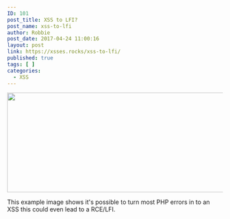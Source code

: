 ```yaml
---
ID: 101
post_title: XSS to LFI?
post_name: xss-to-lfi
author: Robbie
post_date: 2017-04-24 11:00:16
layout: post
link: https://xsses.rocks/xss-to-lfi/
published: true
tags: [ ]
categories:
  - XSS
---
```

<img class="alignnone size-medium" src="https://pbs.twimg.com/media/C98T61ZXkAAg4Gs.jpg:large" width="945" height="233" />

This example image shows it's possible to turn most PHP errors in to an XSS this could even lead to a RCE/LFI.